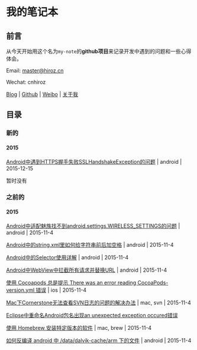 # 我的笔记本

## 前言

从今天开始用这个名为`my-note`的**github项目**来记录开发中遇到的问题和一些心得体会。

Email: master@hiroz.cn

Wechat: cnhiroz

[Blog](http://hiroz.cn) | [Github](https://github.com/cnzx219) | [Weibo](http://weibo.com/cnzx219) | [关于我](http://hiroz.cn/about-me/)

## 目录

### 新的

#### 2015

[Android中遇到HTTPS握手失败SSLHandshakeException的问题](2015/android-ssl-handshake-exception.md) | android | 2015-12-15

暂时没有

### 之前的

#### 2015

[Android中适配魅族找不到android.settings.WIRELESS_SETTINGS的问题](2015/android-adapte-meizu-wireless-settings.md) | android | 2015-11-4

[Android中的string.xml里如何给字符串前后加空格](2015/android-add-space-in-xml.md) | android | 2015-11-4

[Android中的Selector使用详解](2015/android-selector.md) | android | 2015-11-4

[Android中WebView中拦截所有请求并替换URL](2015/android-webview-intercept-request.md) | android | 2015-11-4

[使用 Cocoapods 总是提示 There was an error reading CocoaPods-version.yml 错误](2015/cocoapods-consult-xxx-for-more-info.md) | ios | 2015-11-4

[Mac下Cornerstone无法查看SVN日志的问题的解决办法](2015/cornerstone-log-bug.md) | mac, svn | 2015-11-4

[Eclipse中重命名Android包名出现an unexpected exception occured错误](2015/rename-application-package-exception-in-eclipse.md)

[使用 Homebrew 安装特定版本的软件](2015/use-homebrew-install-special-version-software.md) | mac, brew | 2015-11-4

[如何反编译 android 中 /data/dalvik-cache/arm 下的文件](2015/decompile-dalvik-cache.md) | android | 2015-11-4
